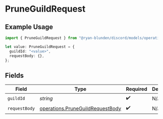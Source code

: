 # PruneGuildRequest

## Example Usage

```typescript
import { PruneGuildRequest } from "@ryan-blunden/discord/models/operations";

let value: PruneGuildRequest = {
  guildId: "<value>",
  requestBody: {},
};
```

## Fields

| Field                                                                                | Type                                                                                 | Required                                                                             | Description                                                                          |
| ------------------------------------------------------------------------------------ | ------------------------------------------------------------------------------------ | ------------------------------------------------------------------------------------ | ------------------------------------------------------------------------------------ |
| `guildId`                                                                            | *string*                                                                             | :heavy_check_mark:                                                                   | N/A                                                                                  |
| `requestBody`                                                                        | [operations.PruneGuildRequestBody](../../models/operations/pruneguildrequestbody.md) | :heavy_check_mark:                                                                   | N/A                                                                                  |